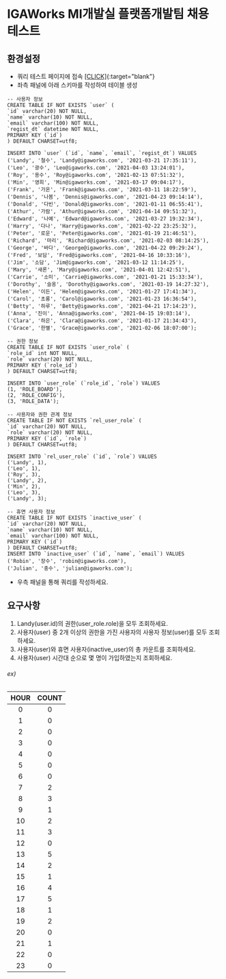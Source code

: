 # IGAWorks MI개발실 플랫폼개발팀 채용 테스트

## 환경설정

- 쿼리 테스트 페이지에 접속 [\[CLICK\]](http://sqlfiddle.com/){:target="blank"}
- 좌측 패널에 아래 스키마를 작성하여 테이블 생성

```mysql
-- 사용자 정보
CREATE TABLE IF NOT EXISTS `user` (
`id` varchar(20) NOT NULL,
`name` varchar(10) NOT NULL,
`email` varchar(100) NOT NULL,
`regist_dt` datetime NOT NULL,
PRIMARY KEY (`id`)
) DEFAULT CHARSET=utf8;

INSERT INTO `user` (`id`, `name`, `email`, `regist_dt`) VALUES
('Landy', '철수', 'Landy@igaworks.com', '2021-03-21 17:35:11'),
('Leo', '광수', 'Leo@igaworks.com', '2021-04-03 13:24:01'),
('Roy', '용수', 'Roy@igaworks.com', '2021-02-13 07:51:32'),
('Min', '영희', 'Min@igaworks.com', '2021-03-17 09:04:17'),
('Frank', '가온', 'Frank@igaworks.com', '2021-03-11 18:22:59'),
('Dennis', '나봄', 'Dennis@igaworks.com', '2021-04-23 09:14:14'),
('Donald', '다빈', 'Donald@igaworks.com', '2021-01-11 06:55:41'),
('Athur', '가람', 'Athur@igaworks.com', '2021-04-14 09:51:32'),
('Edward', '나예', 'Edward@igaworks.com', '2021-03-27 19:32:34'),
('Harry', '다나', 'Harry@igaworks.com', '2021-02-22 23:25:32'),
('Peter', '로운', 'Peter@igaworks.com', '2021-01-19 21:46:51'),
('Richard', '마리', 'Richard@igaworks.com', '2021-02-03 08:14:25'),
('George', '바다', 'George@igaworks.com', '2021-04-22 09:29:24'),
('Fred', '보담', 'Fred@igaworks.com', '2021-04-16 10:33:16'),
('Jim', '소담', 'Jim@igaworks.com', '2021-03-12 11:14:25'),
('Mary', '새론', 'Mary@igaworks.com', '2021-04-01 12:42:51'),
('Carrie', '소미', 'Carrie@igaworks.com', '2021-01-21 15:33:34'),
('Dorothy', '슬옹', 'Dorothy@igaworks.com', '2021-03-19 14:27:32'),
('Helen', '이든', 'Helen@igaworks.com', '2021-01-27 17:41:34'),
('Carol', '초롱', 'Carol@igaworks.com', '2021-01-23 16:36:54'),
('Betty', '하루', 'Betty@igaworks.com', '2021-04-21 17:14:23'),
('Anna', '진이', 'Anna@igaworks.com', '2021-04-15 19:03:14'),
('Clara', '하은', 'Clara@igaworks.com', '2021-01-17 21:34:43'),
('Grace', '한별', 'Grace@igaworks.com', '2021-02-06 18:07:00');

-- 권한 정보
CREATE TABLE IF NOT EXISTS `user_role` (
`role_id` int NOT NULL,
`role` varchar(20) NOT NULL,
PRIMARY KEY (`role_id`)
) DEFAULT CHARSET=utf8;

INSERT INTO `user_role` (`role_id`, `role`) VALUES
(1, 'ROLE_BOARD'),
(2, 'ROLE_CONFIG'),
(3, 'ROLE_DATA');

-- 사용자와 권한 관계 정보
CREATE TABLE IF NOT EXISTS `rel_user_role` (
`id` varchar(20) NOT NULL,
`role` varchar(20) NOT NULL,
PRIMARY KEY (`id`, `role`)
) DEFAULT CHARSET=utf8;

INSERT INTO `rel_user_role` (`id`, `role`) VALUES
('Landy', 1),
('Leo', 1),
('Roy', 3),
('Landy', 2),
('Min', 2),
('Leo', 3),
('Landy', 3);

-- 휴면 사용자 정보
CREATE TABLE IF NOT EXISTS `inactive_user` (
`id` varchar(20) NOT NULL,
`name` varchar(10) NOT NULL,
`email` varchar(100) NOT NULL,
PRIMARY KEY (`id`)
) DEFAULT CHARSET=utf8;
INSERT INTO `inactive_user` (`id`, `name`, `email`) VALUES
('Robin', '장수', 'robin@igaworks.com'),
('Julian', '충수', 'julian@igaworks.com');
```

- 우측 패널을 통해 쿼리를 작성하세요.

## 요구사항

1. Landy(user.id)의 권한(user_role.role)을 모두 조회하세요.
2. 사용자(user) 중 2개 이상의 권한을 가진 사용자의 사용자 정보(user)를 모두 조회하세요.
3. 사용자(user)와 휴면 사용자(inactive_user)의 총 카운트를 조회하세요.
4. 사용자(user) 시간대 순으로 몇 명이 가입하였는지 조회하세요.

###### ex)

   | HOUR | COUNT |
   | :----: | :-----: |
   |  0   |    0    |
   |  1   |    0    |
   |  2   |    0    |
   |  3   |    0    |
   |  4   |    0    |
   |  5   |    0    |
   |  6   |    0    |
   |  7   |    2    |
   |  8   |    3    |
   |  9   |    1    |
   |  10   |    2    |
   |  11   |    3    |
   |  12   |    0    |
   |  13   |    5    |
   |  14   |    2    |
   |  15   |    1    |
   |  16   |    4    |
   |  17   |    5    |
   |  18   |    1    |
   |  19   |    2    |
   |  20   |    0    |
   |  21   |    1    |
   |  22   |    0    |
   |  23   |    0    |

   
   
   